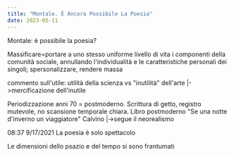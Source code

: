 ```yaml
---
title: "Montale. È Ancora Possibile La Poesia"
date: 2023-05-11
---
```

Montale: è possibile la poesia?

Massificare=portare a uno stesso uniforme livello di vita i componenti della comunità 
sociale, annullando l'individualità e le caratteristiche personali dei singoli; spersonalizzare, rendere massa

commento sull'utile: utilità della scienza vs "inutilità" dell'arte
						|->mercificazione dell'inutile

Periodizzazione anni 70 = postmoderno. Scrittura di getto, registro mutevole, no scansione temporale chiara. Libro postmoderno "Se una notte d'inverno un viaggiatore" Calvino
				|->segue il neorealismo

08:37 9/17/2021
La poesia è solo spettacolo	

Le dimensioni dello psazio e del tempo si sono frantumati
